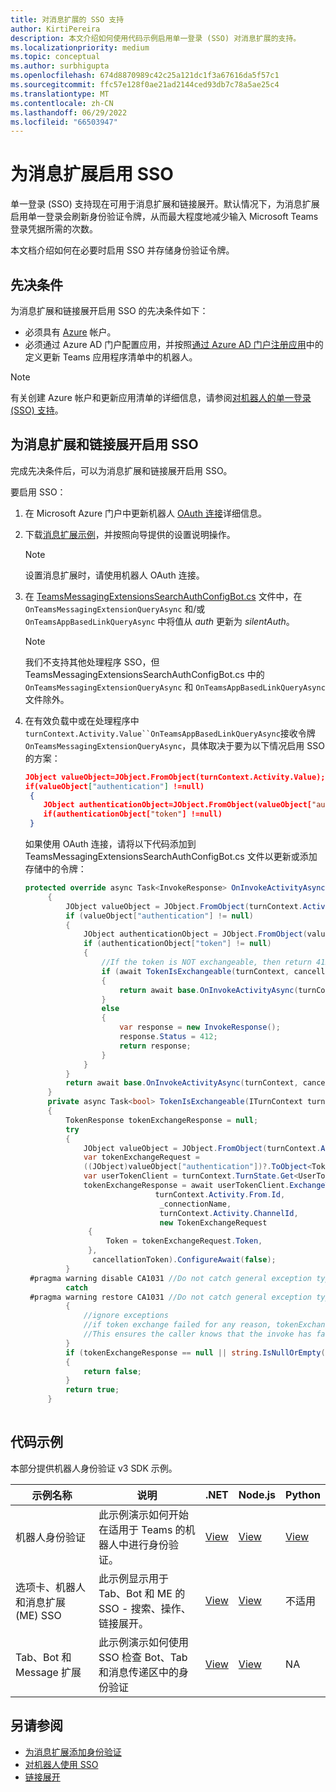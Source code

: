 ```yaml
---
title: 对消息扩展的 SSO 支持
author: KirtiPereira
description: 本文介绍如何使用代码示例启用单一登录 (SSO) 对消息扩展的支持。
ms.localizationpriority: medium
ms.topic: conceptual
ms.author: surbhigupta
ms.openlocfilehash: 674d8870989c42c25a121dc1f3a67616da5f57c1
ms.sourcegitcommit: ffc57e128f0ae21ad2144ced93db7c78a5ae25c4
ms.translationtype: MT
ms.contentlocale: zh-CN
ms.lasthandoff: 06/29/2022
ms.locfileid: "66503947"
---
```

# <a name="enable-sso-for-message-extensions"></a>为消息扩展启用 SSO

单一登录 (SSO) 支持现在可用于消息扩展和链接展开。默认情况下，为消息扩展启用单一登录会刷新身份验证令牌，从而最大程度地减少输入 Microsoft Teams 登录凭据所需的次数。

本文档介绍如何在必要时启用 SSO 并存储身份验证令牌。

## <a name="prerequisites"></a>先决条件

为消息扩展和链接展开启用 SSO 的先决条件如下：

* 必须具有 [Azure](https://azure.microsoft.com/free/) 帐户。
* 必须通过 Azure AD 门户配置应用，并按照[通过 Azure AD 门户注册应用](../../bots/how-to/authentication/auth-aad-sso-bots.md#register-your-app-through-the-azure-ad-portal)中的定义更新 Teams 应用程序清单中的机器人。

> [!NOTE]
> 有关创建 Azure 帐户和更新应用清单的详细信息，请参阅[对机器人的单一登录 (SSO) 支持](../../bots/how-to/authentication/auth-aad-sso-bots.md)。

## <a name="enable-sso-for-message-extensions-and-link-unfurling"></a>为消息扩展和链接展开启用 SSO

完成先决条件后，可以为消息扩展和链接展开启用 SSO。

要启用 SSO：

1. 在 Microsoft Azure 门户中更新机器人 [OAuth 连接](../../bots/how-to/authentication/auth-aad-sso-bots.md#update-the-azure-portal-with-the-oauth-connection)详细信息。
2. 下载[消息扩展示例](https://github.com/microsoft/BotBuilder-Samples/tree/main/samples/csharp_dotnetcore/52.teams-messaging-extensions-search-auth-config)，并按照向导提供的设置说明操作。
   > [!NOTE]
   > 设置消息扩展时，请使用机器人 OAuth 连接。
3. 在 [TeamsMessagingExtensionsSearchAuthConfigBot.cs](https://github.com/microsoft/BotBuilder-Samples/tree/main/samples/csharp_dotnetcore/52.teams-messaging-extensions-search-auth-config/Bots/TeamsMessagingExtensionsSearchAuthConfigBot.cs) 文件中，在 `OnTeamsMessagingExtensionQueryAsync` 和/或 `OnTeamsAppBasedLinkQueryAsync` 中将值从 *auth* 更新为 *silentAuth*。  

    > [!NOTE]
    > 我们不支持其他处理程序 SSO，但 TeamsMessagingExtensionsSearchAuthConfigBot.cs 中的 `OnTeamsMessagingExtensionQueryAsync` 和 `OnTeamsAppBasedLinkQueryAsync` 文件除外。

4. 在有效负载中或在处理程序中`turnContext.Activity.Value``OnTeamsAppBasedLinkQueryAsync`接收令牌`OnTeamsMessagingExtensionQueryAsync`，具体取决于要为以下情况启用 SSO 的方案：

    ```json
    JObject valueObject=JObject.FromObject(turnContext.Activity.Value);
    if(valueObject["authentication"] !=null)
     {
        JObject authenticationObject=JObject.FromObject(valueObject["authentication"]);
        if(authenticationObject["token"] !=null)
     }
    
     ```
  
    如果使用 OAuth 连接，请将以下代码添加到 TeamsMessagingExtensionsSearchAuthConfigBot.cs 文件以更新或添加存储中的令牌：

   ```C#
   protected override async Task<InvokeResponse> OnInvokeActivityAsync(ITurnContext<IInvokeActivity> turnContext, CancellationToken cancellationToken)
        {
            JObject valueObject = JObject.FromObject(turnContext.Activity.Value);
            if (valueObject["authentication"] != null)
            {
                JObject authenticationObject = JObject.FromObject(valueObject["authentication"]);
                if (authenticationObject["token"] != null)
                {
                    //If the token is NOT exchangeable, then return 412 to require user consent
                    if (await TokenIsExchangeable(turnContext, cancellationToken))
                    {
                        return await base.OnInvokeActivityAsync(turnContext, cancellationToken).ConfigureAwait(false);
                    }
                    else
                    {
                        var response = new InvokeResponse();
                        response.Status = 412;
                        return response;
                    }
                }
            }
            return await base.OnInvokeActivityAsync(turnContext, cancellationToken).ConfigureAwait(false);
        }
        private async Task<bool> TokenIsExchangeable(ITurnContext turnContext, CancellationToken cancellationToken)
        {
            TokenResponse tokenExchangeResponse = null;
            try
            {
                JObject valueObject = JObject.FromObject(turnContext.Activity.Value);
                var tokenExchangeRequest =
                ((JObject)valueObject["authentication"])?.ToObject<TokenExchangeInvokeRequest>();
                var userTokenClient = turnContext.TurnState.Get<UserTokenClient>();
                tokenExchangeResponse = await userTokenClient.ExchangeTokenAsync(
                                turnContext.Activity.From.Id,
                                 _connectionName,
                                 turnContext.Activity.ChannelId,
                                 new TokenExchangeRequest
                 {
                     Token = tokenExchangeRequest.Token,
                 },
                  cancellationToken).ConfigureAwait(false);
            }
    #pragma warning disable CA1031 //Do not catch general exception types (ignoring, see comment below)
            catch
    #pragma warning restore CA1031 //Do not catch general exception types
            {
                //ignore exceptions
                //if token exchange failed for any reason, tokenExchangeResponse above remains null, and a failure invoke response is sent to the caller.
                //This ensures the caller knows that the invoke has failed.
            }
            if (tokenExchangeResponse == null || string.IsNullOrEmpty(tokenExchangeResponse.Token))
            {
                return false;
            }
            return true;
        }
    
    ```

## <a name="code-sample"></a>代码示例

本部分提供机器人身份验证 v3 SDK 示例。

| **示例名称** | **说明** | **.NET** | **Node.js** | **Python** |
|---------------|------------|------------|-------------|---------------|
| 机器人身份验证 | 此示例演示如何开始在适用于 Teams 的机器人中进行身份验证。 | [View](https://github.com/microsoft/BotBuilder-Samples/tree/master/samples/csharp_dotnetcore/46.teams-auth) | [View](https://github.com/microsoft/BotBuilder-Samples/tree/master/samples/javascript_nodejs/46.teams-auth) | [View](https://github.com/microsoft/BotBuilder-Samples/tree/main/samples/python/46.teams-auth) |
| 选项卡、机器人和消息扩展 (ME) SSO | 此示例显示用于 Tab、Bot 和 ME 的 SSO - 搜索、操作、链接展开。 |  [View](https://github.com/OfficeDev/Microsoft-Teams-Samples/tree/main/samples/app-sso/csharp) | [View](https://github.com/OfficeDev/Microsoft-Teams-Samples/tree/main/samples/app-sso/nodejs) | 不适用 |
|Tab、Bot 和 Message 扩展| 此示例演示如何使用 SSO 检查 Bot、Tab 和消息传递区中的身份验证 | [View](https://github.com/OfficeDev/Microsoft-Teams-Samples/tree/main/samples/app-complete-auth/csharp) | [View](https://github.com/OfficeDev/Microsoft-Teams-Samples/tree/main/samples/app-complete-auth/nodejs) | NA |

## <a name="see-also"></a>另请参阅

* [为消息扩展添加身份验证](add-authentication.md)
* [对机器人使用 SSO](../../bots/how-to/authentication/auth-aad-sso-bots.md)
* [链接展开](link-unfurling.md)
